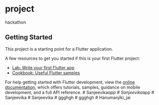 # project

hackathon

## Getting Started

This project is a starting point for a Flutter application.

A few resources to get you started if this is your first Flutter project:

- [Lab: Write your first Flutter app](https://docs.flutter.dev/get-started/codelab)
- [Cookbook: Useful Flutter samples](https://docs.flutter.dev/cookbook)

For help getting started with Flutter development, view the
[online documentation](https://docs.flutter.dev/), which offers tutorials,
samples, guidance on mobile development, and a full API reference.
#   S a n j e e v i k a _ a p p  
 #   S a n j e e v i k a _ a p p  
 #   S a n j e e v i k a  
 #   S a n j e e v i k a  
 #   g g g h g h  
 #   g g g h g h  
 #   H a n u m a n _ j i _ k i _ j a i  
 